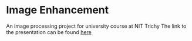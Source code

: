# Image Enhancement

An image processing project for university course at NIT Trichy
The link to the presentation can be found [here](https://docs.google.com/presentation/d/191KAFhT-qpI7_5FtWIVIAicCbB1-f0hBdPsa8iYJh3Q/edit?usp=sharing)
